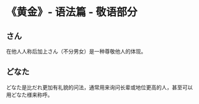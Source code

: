 # 《黄金》- 语法篇 - 敬语部分

## さん
在他人人称后加上さん（不分男女）是一种尊敬他人的体现。

## どなた
どなた是比だれ更加有礼貌的问法，通常用来询问长辈或地位更高的人，甚至可以用どなた様来称呼。
